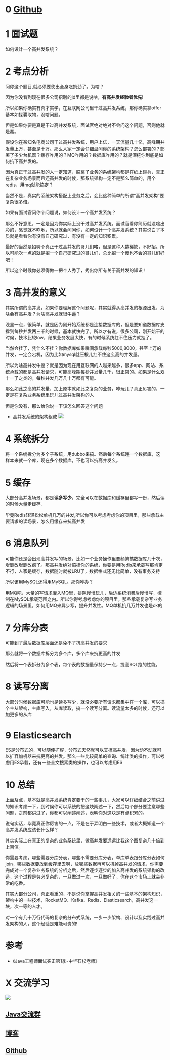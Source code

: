 # 0  [Github](https://github.com/Wasabi1234)

# 1 面试题

如何设计一个高并发系统？

# 2 考点分析

问你这个题目,就必须要使出全身吃奶劲了。为啥？

因为你没看到现在很多公司招聘的jd里都是说啥，**有高并发经验者优先**!

所以如果你确实有真才实学，在互联网公司里干过高并发系统，那你确实拿offer基本如探囊取物，没啥问题。

但是如果你要是真是干过高并发系统，面试官绝对绝对不会问这个问题，否则他就是蠢。

假设你在某知名电商公司干过高并发系统，用户上亿，一天流量几十亿，高峰期并发量上万，甚至是十万。那么人家一定会仔细盘问你的系统架构？怎么部署的？部署了多少台机器？缓存咋用的？MQ咋用的？数据库咋用的？就是深挖你到底是如何抗下高并发的。

因为真正干过高并发的人一定知道，脱离了业务的系统架构都是在纸上谈兵，真正在复杂业务场景而且还高并发的时候，那系统架构一定不是那么简单的，用个redis，用mq就能搞定？

当然不是，真实的系统架构搭配上业务之后，会比这种简单的所谓“高并发架构”要复杂很多倍。

如果有面试官问你个问题说，如何设计一个高并发系统？

那么不好意思，一定是因为你实际上没干过高并发系统。面试官看你简历就没啥出彩的，感觉就不咋地，所以就会问问你，如何设计一个高并发系统？其实说白了本质就是看看你有没有自己研究过，有没有一定的知识积累。

最好的当然是招聘个真正干过高并发的哥儿们咯，但是这种人数稀缺，不好招。所以可能次一点的就是招一个自己研究过的哥儿们，总比招一个傻也不会的哥儿们好吧！

所以这个时候你必须得做一把个人秀了，秀出你所有关于高并发的知识！

# 3 高并发的意义

其实所谓的高并发，如果你要理解这个问题呢，其实就得从高并发的根源出发，为啥会有高并发？为啥高并发就很牛逼？

浅显一点，很简单，就是因为刚开始系统都是连接数据库的，但是要知道数据库支撑到每秒并发两三千的时候，基本就快完了。所以才有说，很多公司，刚开始干的时候，技术比较low，结果业务发展太快，有的时候系统扛不住压力就挂了。

当然会挂了，凭什么不挂？你数据库如果瞬间承载每秒5000,8000，甚至上万的并发，一定会宕机，因为比如mysql就压根儿扛不住这么高的并发量。

所以为啥高并发牛逼？就是因为现在用互联网的人越来越多，很多app、网站、系统承载的都是高并发请求，可能高峰期每秒并发量几千，很正常的。如果是什么双十一了之类的，每秒并发几万几十万都有可能。

那么如此之高的并发量，加上原本就如此之复杂的业务，咋玩儿？真正厉害的，一定是在复杂业务系统里玩儿过高并发架构的人

但是你没有，那么给你说一下该怎么回答这个问题

- 高并发系统的架构组成
![](https://ask.qcloudimg.com/http-save/1752328/m1sf9xv2ri.png)

# 4 系统拆分

将一个系统拆分为多个子系统，用dubbo来搞。然后每个系统连一个数据库，这样本来就一个库，现在多个数据库，不也可以抗高并发么。

# 5 缓存

大部分高并发场景，都是**读多写少**，完全可以在数据库和缓存里都写一份，然后读的时候大量走缓存.

毕竟Redis轻轻松松单机几万的并发,所以你可以考虑考虑你的项目里，那些承载主要请求的读场景，怎么用缓存来抗高并发

# 6 消息队列

可能你还是会出现高并发写的场景，比如一个业务操作里要频繁搞数据库几十次，增删改增删改疯了。那高并发绝对搞挂你的系统，你要是用Redis来承载写那肯定不行，人家是缓存，数据随时就被LRU了，数据格式还无比简单，没有事务支持

所以该用MySQL还得用MySQL。那你咋办？

用MQ吧，大量的写请求灌入MQ里，排队慢慢玩儿，后边系统消费后慢慢写，控制在MySQL承载范围之内。所以你得考虑考虑你的项目里，那些承载复杂写业务逻辑的场景里，如何用MQ来异步写，提升并发性。MQ单机抗几万并发也是ok的

# 7 分库分表

可能到了最后数据库层面还是免不了抗高并发的要求

那么就将一个数据库拆分为多个库，多个库来抗更高的并发

然后将一个表拆分为多个表，每个表的数据量保持少一点，提高SQL跑的性能。

# 8 读写分离

大部分时候数据库可能也是读多写少，就没必要所有请求都集中在一个库，可以搞个主从架构，主库写入，从库读取，搞一个读写分离。读流量太多的时候，还可以加更多的从库

# 9 Elasticsearch

ES是分布式的，可以随便扩容，分布式天然就可以支撑高并发，因为动不动就可以扩容加机器来抗更高的并发。那么一些比较简单的查询、统计类的操作，可以考虑用ES承载，还有一些全文搜索类的操作，也可以考虑用ES

# 10 总结

上面及点，基本就是高并发系统肯定要干的一些事儿，大家可以仔细结合之前讲过的知识考虑一下，到时候你可以系统的把这块阐述一下，然后每个部分要注意哪些问题，之前都讲过了，你都可以阐述阐述，表明你对这块是有点积累的。

说句实话，毕竟真正你厉害的一点，不是在于弄明白一些技术，或者大概知道一个高并发系统应该长什么样？

其实实际上在真正的复杂的业务系统里，做高并发要远远比我这个图复杂几十倍到上百倍。

你需要考虑，哪些需要分库分表，哪些不需要分库分表，单库单表跟分库分表如何join，哪些数据要放到缓存里去啊，放哪些数据再可以抗掉高并发的请求，你需要完成对一个复杂业务系统的分析之后，然后逐步逐步的加入高并发的系统架构的改造，这个过程是务必复杂的，一旦做过一次，一旦做好了，你在这个市场上就会非常的吃香。

其实大部分公司，真正看重的，不是说你掌握高并发相关的一些基本的架构知识，架构中的一些技术，RocketMQ、Kafka、Redis、Elasticsearch，高并发这一块，次一等的人才。

对一个有几十万行代码的复杂的分布式系统，一步一步架构、设计以及实践过高并发架构的人，这个经验是难能可贵的!


# 参考

- 《Java工程师面试突击第1季-中华石杉老师》

# X 交流学习
![](https://img-blog.csdnimg.cn/20190504005601174.jpg)
## [Java交流群](https://jq.qq.com/?_wv=1027&k=5UB4P1T)
## [博客](http://www.shishusheng.com)
## [Github](https://github.com/Wasabi1234)





